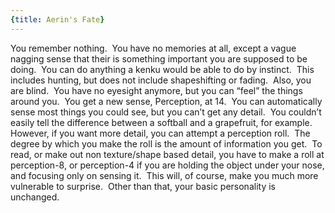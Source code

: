```yaml
---
{title: Aerin's Fate}
---
```

You remember nothing.  You have no memories at all, except a vague nagging sense that their is something important you are supposed to be doing.  You can do anything a kenku would be able to do by instinct.  This includes hunting, but does not include shapeshifting or fading.  Also, you are blind.  You have no eyesight anymore, but you can “feel” the things around you.  You get a new sense, Perception, at 14.  You can automatically sense most things you could see, but you can’t get any detail.  You couldn’t easily tell the difference between a softball and a grapefruit, for example.  However, if you want more detail, you can attempt a perception roll.  The degree by which you make the roll is the amount of information you get.  To read, or make out non texture/shape based detail, you have to make a roll at perception-8, or perception-4 if you are holding the object under your nose, and focusing only on sensing it.  This will, of course, make you much more vulnerable to surprise.  Other than that, your basic personality is unchanged.